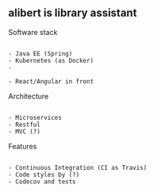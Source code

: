 
## alibert is library assistant


Software stack

```

- Java EE (Spring)
- Kubernetes (as Docker)
-

- React/Angular in front

```


Architecture

```

- Microservices
- Restful
- MVC (?)

```

Features

```

- Continuous Integration (CI as Travis)
- Code styles by (?)
- Codecov and tests

```
